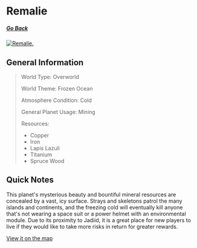 # Remalie

##### [Go Back](/wiki/space#planets)

<a href="https://imgur.com/Cq8L68S"><img src="https://i.imgur.com/Cq8L68S.jpg" title="Remalie." /></a>
## General Information

> World Type: Overworld
>
> World Theme: Frozen Ocean
>
> Atmosphere Condition: Cold
>
> General Planet Usage: Mining
>
> Resources:
> - Copper
> - Iron
> - Lapis Lazuli
> - Titanium
> - Spruce Wood

## Quick Notes

This planet's mysterious beauty and bountiful mineral resources are concealed by a vast, icy surface. Strays and skeletons patrol the many islands and continents, and the freezing cold will eventually kill anyone that's not wearing a space suit or a power helmet with an environmental module. Due to its proximity to Jadiid, it is a great place for new players to live if they would like to take more risks in return for greater rewards.

[View it on the map](https://dynmap.starlegacy.net/?worldname=Remalie)
